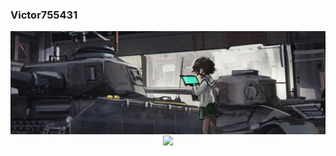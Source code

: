 ### Victor755431 
<a href="">
<img align="center" src="https://raw.githubusercontent.com/Victor755431/Victor755431/main/FixingTanks.jpg" />

<div align="center">
  <a href="https://github.com/ryo-ma/">
    <img align="center" src="https://github-profile-trophy.vercel.app/?username=Victor755431&row=1&column=3" />
  </a>
</div>

<!--
**Victor755431/Victor755431** is a ✨ _special_ ✨ repository because its `README.md` (this file) appears on your GitHub profile.

Here are some ideas to get you started:

- 🔭 I’m currently working on ...
- 🌱 I’m currently learning ...
- 👯 I’m looking to collaborate on ...
- 🤔 I’m looking for help with ...
- 💬 Ask me about ...
- 📫 How to reach me: ...
- 😄 Pronouns: ...
- ⚡ Fun fact: ...
-->

